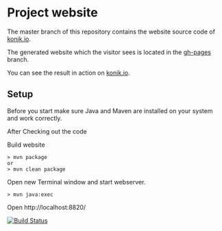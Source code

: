 # Project website

The master branch of this repository contains the website source code of [konik.io](http://konik.io). 

The generated website which the visitor sees is located in the [gh-pages](https://github.com/konik-io/website/tree/gh-pages) branch.

You can see the result in action on [konik.io](http://konik.io).

## Setup

Before you start make sure Java and Maven are installed on your system and work correctly. 

After Checking out the code 


Build website 
```
> mvn package
or 
> mvn clean package
```

Open new Terminal window and start webserver.
```
> mvn java:exec
```

Open http://localhost:8820/



[![Build Status](https://travis-ci.org/konik-io/website.png?branch=master)](https://travis-ci.org/konik-io/website)
